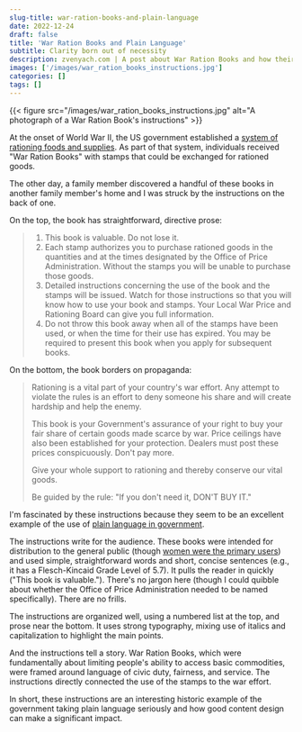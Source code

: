 ```yaml
---
slug-title: war-ration-books-and-plain-language
date: 2022-12-24
draft: false
title: 'War Ration Books and Plain Language'
subtitle: Clarity born out of necessity
description: zvenyach.com | A post about War Ration Books and how their instructions used plain language
images: ['/images/war_ration_books_instructions.jpg']
categories: []
tags: []
---
```


{{< figure src="/images/war_ration_books_instructions.jpg" alt="A photograph of a War Ration Book's instructions" >}}

At the onset of World War II, the US government established a [system of rationing foods and supplies](https://www.nationalww2museum.org/war/articles/rationing). As part of that system, individuals received "War Ration Books" with stamps that could be exchanged for rationed goods.

The other day, a family member discovered a handful of these books in another family member's home and I was struck by the instructions on the back of one.

On the top, the book has straightforward, directive prose:

> 1. This book is valuable. Do not lose it.
> 2. Each stamp authorizes you to purchase rationed goods in the quantities and at the times designated by the Office of Price Administration. Without the stamps you will be unable to purchase those goods.
> 3. Detailed instructions concerning the use of the book and the stamps will be issued. Watch for those instructions so that you will know how to use your book and stamps. Your Local War Price and Rationing Board can give you full information.
> 4. Do not throw this book away when all of the stamps have been used, or when the time for their use has expired. You may be required to present this book when you apply for subsequent books.

On the bottom, the book borders on propaganda:

> Rationing is a vital part of your country's war effort. Any attempt to violate the rules is an effort to deny someone his share and will create hardship and help the enemy.
>
> This book is your Government's assurance of your right to buy your fair share of certain goods made scarce by war. Price ceilings have also been established for your protection. Dealers must post these prices conspicuously. Don't pay more.
>
> Give your whole support to rationing and thereby conserve our vital goods.
>
> Be guided by the rule: "If you don't need it, DON'T BUY IT."

I'm fascinated by these instructions because they seem to be an excellent example of the use of [plain language in government](https://www.plainlanguage.gov).

The instructions write for the audience. These books were intended for distribution to the general public (though [women were the primary users](https://www.womenshistory.org/articles/food-rationing-and-canning-world-war-ii)) and used simple, straightforward words and short, concise sentences (e.g., it has a Flesch-Kincaid Grade Level of 5.7). It pulls the reader in quickly ("This book is valuable."). There's no jargon here (though I could quibble about whether the Office of Price Administration needed to be named specifically). There are no frills.

The instructions are organized well, using a numbered list at the top, and prose near the bottom. It uses strong typography, mixing use of italics and capitalization to highlight the main points.

And the instructions tell a story. War Ration Books, which were fundamentally about limiting people's ability to access basic commodities, were framed around language of civic duty, fairness, and service. The instructions directly connected the use of the stamps to the war effort.

In short, these instructions are an interesting historic example of the government taking plain language seriously and how good content design can make a significant impact.
